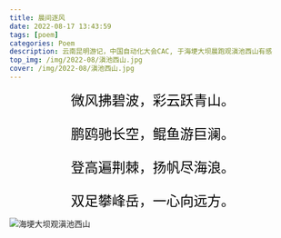 ```yaml
---
title: 晨间逐风
date: 2022-08-17 13:43:59
tags: [poem]
categories: Poem
description: 云南昆明游记，中国自动化大会CAC, 于海埂大坝晨跑观滇池西山有感
top_img: /img/2022-08/滇池西山.jpg
cover: /img/2022-08/滇池西山.jpg
---
```


<center><font face="楷体" color=black size=5>
微风拂碧波，彩云跃青山。

鹏鸥驰长空，鲲鱼游巨澜。

登高遍荆棘，扬帆尽海浪。

双足攀峰岳，一心向远方。
</font></center>

![海埂大坝观滇池西山](lake.jpg)
